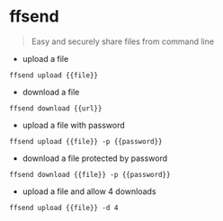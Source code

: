 # ffsend

> Easy and securely share files from command line

- upload a file

`ffsend upload {{file}}`

- download a file

`ffsend download {{url}}`

- upload a file with password

`ffsend upload {{file}} -p {{password}}`

- download a file protected by password

`ffsend download {{file}} -p {{password}}`

- upload a file and allow 4 downloads

`ffsend upload {{file}} -d 4`